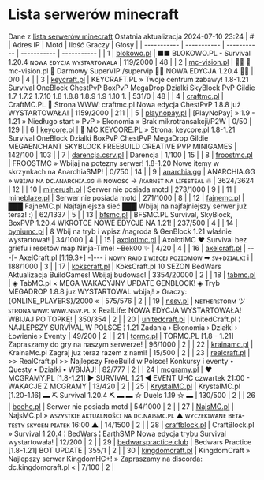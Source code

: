 
# Lista serwerów minecraft
Dane z [lista serwerów minecraft](https://mcserwery.pl/)
Ostatnia aktualizacja 2024-07-10 23:24
| # | Adres IP | Motd | Ilość Graczy | Głosy |
| ----------- | ----------- | ----------- | ----------- | ----------- |
| 1 | 	[blokowo.pl](https://mcserwery.pl/serwery/minecraft/98/) | ■■ BLOKOWO.PL - Survival 1.20.4 ɴᴏᴡᴀ ᴇᴅʏᴄᴊᴀ ᴡʏꜱᴛᴀʀᴛᴏᴡᴀʟᴀ | 119/2000 | 48 |
| 2 | 	[mc-vision.pl](https://mcserwery.pl/serwery/minecraft/211/) |   mc-vision.pl  Darmowy SuperVIP /supervip  NOWA EDYCJA 1.20.4  | 0/0 | 4 |
| 3 | 	[keycraft.pl](https://mcserwery.pl/serwery/minecraft/255/) | KEYCRAFT.PL » Twoje centrum zabawy! 1.8-1.21 Survival OneBlock ChestPvP BoxPvP MegaDrop Dzialki SkyBlock PvP Gildie 1.7 1.7.2 1.7.10 1.8 1.8.8 1.8.9 1.9 1.10 1. | 531/0 | 48 |
| 4 | 	[craftmc.pl](https://mcserwery.pl/serwery/minecraft/87/) | CraftMC.PL ➟ Strona WWW: craftmc.pl Nowa edycja ChestPvP 1.8.8 już WYSTARTOWAŁA! | 1159/2000 | 211 |
| 5 | 	[playnopay.pl](https://mcserwery.pl/serwery/minecraft/257/) | [PlayNoPay] » 1.9 - 1.21 » Niedługo start » PvP » Ekonomia » Brak mikrotransakcji/P2W | 0/50 | 129 |
| 6 | 	[keycore.pl](https://mcserwery.pl/serwery/minecraft/252/) | ◈ MC.KEYCORE.PL » Strona: keycore.pl 1.8-1.21 Survival OneBlock Dzialki BoxPvP ChestPvP MegaDrop Gildie MEGAENCHANT SKYBLOCK FREEBUILD CREATIVE PVP MINIGAMES | 142/100 | 103 |
| 7 | 	[darencja.csrv.pl](https://mcserwery.pl/serwery/minecraft/9/) | Darencja | 1/100 | 15 |
| 8 | 	[froostmc.pl](https://mcserwery.pl/serwery/minecraft/263/) |  FROOSTMC » Wbijaj na potezny serwer! 1.8-1.20 Nowe itemy w skrzynkach na AnarchiaSMP! | 0/750 | 14 |
| 9 | 	[anarchia.gg](https://mcserwery.pl/serwery/minecraft/14/) | ANARCHIA.GG » ᴡʙɪᴊᴀᴊ ɴᴀ ᴅᴄ.ᴀɴᴀʀᴄʜɪᴀ.ɢɢ 🔥 ɴᴏᴡᴏѕᴄ → /ᴋᴀʀɴᴇᴛ ɴᴀ ʟɪꜰᴇѕᴛᴇᴀʟ 🔥 | 3624/3624 | 12 |
| 10 | 	[minerush.pl](https://mcserwery.pl/serwery/minecraft/749/) | Serwer nie posiada motd | 273/1000 | 9 |
| 11 | 	[mineblaze.pl](https://mcserwery.pl/serwery/minecraft/751/) | Serwer nie posiada motd | 271/1000 | 8 |
| 12 | 	[fajnemc.pl](https://mcserwery.pl/serwery/minecraft/100/) | ███ FajneMC.pl  Najfajniejsza sieć ███ Wbijaj na najfajniejszy serwer już teraz! :) | 62/1337 | 5 |
| 13 | 	[bfsmc.pl](https://mcserwery.pl/serwery/minecraft/2/) | BFSMC.PL  Survival, SkyBlock, BoxPVP 1.20.4 WKRÓTCE NOWE EDYCJE NA 1.21! | 237/500 | 4 |
| 14 | 	[byniumc.pl](https://mcserwery.pl/serwery/minecraft/157/) | & Wbij na tryb i wpisz /nagroda & GenBlock 1.21 właśnie wystartował! | 34/1000 | 4 |
| 15 | 	[axolotlmc.pl](https://mcserwery.pl/serwery/minecraft/251/) | AxolotlMC ❤ Survival bez griefu i resetów map.Ninja-Time! ~Bek00 ✨ | 4/20 | 4 |
| 16 | 	[axelcraft.pl](https://mcserwery.pl/serwery/minecraft/223/) | ---[- AxelCraft.pl [1.19.3+] -]--- i ɴᴏᴡʏ ʀᴀᴊᴅ ɪ ᴡɪᴇᴄᴇᴊ ᴘᴏᴢɪᴏᴍᴏᴡ ➡ ꜱᴠ+ᴅᴢɪᴀʟᴋɪ i | 188/1000 | 3 |
| 17 | 	[kokscraft.pl](https://mcserwery.pl/serwery/minecraft/1/) | KoksCraft.pl  10 SEZON BedWars Aktualizacja BuildGames! Wbijaj budowac! | 3354/20000 | 2 |
| 18 | 	[tabmc.pl](https://mcserwery.pl/serwery/minecraft/3/) | ◈ TabMC.pl × MEGA WAKACYJNY UPDATE GENBLOCK!  ◈ Tryb MEGADROP 1.8.8 juz WYSTARTOWAL wbijaj! » Graczy: {ONLINE_PLAYERS}/2000 « | 575/576 | 2 |
| 19 | 	[nssv.pl](https://mcserwery.pl/serwery/minecraft/4/) | ɴᴇᴛʜᴇʀꜱᴛᴏʀᴍ ツ ꜱᴛʀᴏɴᴀ ᴡᴡᴡ: ᴡᴡᴡ.ɴꜱꜱᴠ.ᴘʟ  × RealLife: NOWA EDYCJA WYSTARTOWAŁA! WBIJAJ PO TOPKĘ! | 350/354 | 2 |
| 20 | 	[unitedcraft.pl](https://mcserwery.pl/serwery/minecraft/11/) | UnitedCraft.pl ¦ NAJLEPSZY SURVIVAL W POLSCE ¦ 1.21 Zadania › Ekonomia › Działki › Łowienie › Eventy | 49/200 | 2 |
| 21 | 	[tormc.pl](https://mcserwery.pl/serwery/minecraft/35/) | TORMC.PL [1.8 - 1.21] Zapraszamy do gry na naszym serwerze! | 96/1000 | 2 |
| 22 | 	[krainamc.pl](https://mcserwery.pl/serwery/minecraft/39/) | KrainaMc.pl  Zagraj juz teraz razem z nami! | 15/500 | 2 |
| 23 | 	[realcraft.pl](https://mcserwery.pl/serwery/minecraft/63/) | >> RealCraft.pl >> Najlepszy FreeBuild w Polsce! Konkursy i eventy • Questy • Działki • WBIJAJ! | 82/777 | 2 |
| 24 | 	[mcgramy.pl](https://mcserwery.pl/serwery/minecraft/197/) | ❤ MCGRAMY.PL [1.8-1.21] ▶ SURVIVAL 1.21 ◀ EVENT UHC czwartek 21:00 - WAKACJE Z MCGRAMY | 13/420 | 2 |
| 25 | 	[KrystalMC.pl](https://mcserwery.pl/serwery/minecraft/202/) | KrystalMC.pl [1.20-1.16] ▬ ⛏ Survival 1.20.4 ⛏ ▬ ▬ ✩ Duels 1.19 ✩ ▬ | 130/500 | 2 |
| 26 | 	[beehc.pl](https://mcserwery.pl/serwery/minecraft/227/) | Serwer nie posiada motd | 54/1000 | 2 |
| 27 | 	[NajsMC.pl](https://mcserwery.pl/serwery/minecraft/237/) | NajsMC.pl » ᴡꜱᴢʏꜱᴛᴋɪᴇ ᴀᴋᴛᴜᴀʟɴᴏśᴄɪ ɴᴀ ᴅᴄ.ɴᴀᴊꜱᴍᴄ.ᴘʟ ▲ ᴡʏᴄᴢᴇᴋɪᴡᴀɴᴇ ʙᴇᴛᴀ-ᴛᴇꜱᴛʏ ꜱᴋʏɢᴇɴ ᴘɪᴀᴛᴇᴋ 16:00 ▲ | 14/1500 | 2 |
| 28 | 	[craftblock.pl](https://mcserwery.pl/serwery/minecraft/280/) | CraftBlock.pl » Survival 1.20.4 ¦ BedWars ¦ EarthSMP Nowa edycja trybu Survival wystartowała! | 12/200 | 2 |
| 29 | 	[bedwarspractice.club](https://mcserwery.pl/serwery/minecraft/283/) | Bedwars Practice [1.8-1.21] BOT UPDATE | 355/1 | 2 |
| 30 | 	[kingdomcraft.pl](https://mcserwery.pl/serwery/minecraft/324/) | KingdomCraft » Najlepszy serwer KingdomHC+!  » Zapraszamy na discorda: dc.kingdomcraft.pl « | 7/100 | 2 |
